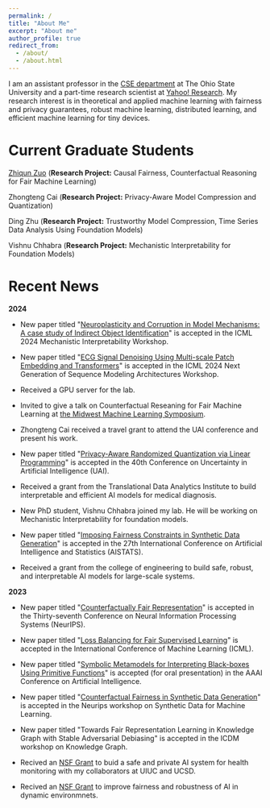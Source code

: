 ```yaml
---
permalink: /
title: "About Me"
excerpt: "About me"
author_profile: true
redirect_from: 
  - /about/
  - /about.html
---
```


I am an assistant professor in the [CSE department](https://cse.osu.edu/) at The Ohio State University and a part-time research scientist at [Yahoo! Research](https://research.yahoo.com/). My research interest is in theoretical and applied machine learning with fairness and privacy guarantees, robust machine learning, distributed learning, and efficient machine learning for tiny devices. 

Current Graduate Students
======
[Zhiqun Zuo](https://www.linkedin.com/in/zhiqun-zuo-616507277/) (**Research Project:** Causal Fairness, Counterfactual Reasoning for Fair Machine Learning)

Zhongteng Cai (**Research Project:** Privacy-Aware Model Compression and Quantization)

Ding Zhu (**Research Project:** Trustworthy Model Compression, Time Series Data Analysis Using Foundation Models)

Vishnu Chhabra (**Research Project:** Mechanistic Interpretability for Foundation Models)


Recent News
======

**2024**

* New paper titled "[Neuroplasticity and Corruption in Model Mechanisms: A case study of Indirect Object Identification](https://khalilimahdi.github.io/)" is accepted in the ICML 2024 Mechanistic Interpretability Workshop.

* New paper titled "[ECG Signal Denoising Using Multi-scale Patch Embedding and Transformers](https://khalilimahdi.github.io/)" is accepted in the ICML 2024 Next Generation of Sequence Modeling Architectures Workshop.

* Received a GPU server for the lab.
  
* Invited to give a talk on Counterfactual Reseaning for Fair Machine Learning at [the Midwest Machine Learning Symposium](https://midwest-ml.org/2024/).

* Zhongteng Cai received a travel grant to attend the UAI conference and present his work. 

* New paper titled "[Privacy-Aware Randomized Quantization via Linear Programming](https://khalilimahdi.github.io/)" is accepted in the 40th Conference on Uncertainty in Artificial Intelligence (UAI). 

* Received a grant from the Translational Data Analytics Institute to build interpretable and efficient AI models for medical diagnosis.

* New PhD student, Vishnu Chhabra joined my lab. He will be working on Mechanistic Interpretability for foundation models. 

* New paper titled "[Imposing Fairness Constraints in Synthetic Data Generation](https://khalilimahdi.github.io/)" is accepted in the 27th International Conference on Artificial Intelligence and Statistics (AISTATS). 

* Received a grant from the college of engineering to build safe, robust, and interpretable AI models for large-scale systems. 

**2023**

* New paper titled "[Counterfactually Fair Representation](https://arxiv.org/pdf/2311.05420.pdf)" is accepted in the Thirty-seventh Conference on Neural Information Processing Systems (NeurIPS). 

* New paper titled "[Loss Balancing for Fair Supervised Learning](https://openreview.net/pdf?id=gVGZyRDpXX)" is accepted in the International Conference of Machine Learning (ICML). 

* New paper titled "[Symbolic Metamodels for Interpreting Black-boxes Using Primitive Functions]()" is accepted (for oral presentation) in the AAAI Conference on Artificial Intelligence.

* New paper titled "[Counterfactual Fairness in Synthetic Data Generation](https://openreview.net/pdf?id=tge5NiX4CZo)" is accepted in the Neurips workshop on Synthetic Data for Machine Learning. 

* New paper titled "Towards Fair Representation Learning in Knowledge Graph with Stable Adversarial Debiasing" is accepted in the ICDM workshop on Knowledge Graph. 

* Recived an [NSF Grant](https://www.nsf.gov/awardsearch/showAward?AWD_ID=2301601&HistoricalAwards=false) to buid a safe and private AI system for health monitoring with my collaborators at UIUC and UCSD.   

* Recived an [NSF Grant](https://www.nsf.gov/awardsearch/showAward?AWD_ID=2301599&HistoricalAwards=false) to improve fairness and robustness of AI in dynamic environmnets.


